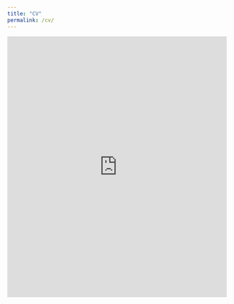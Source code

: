 ```yaml
---
title: "CV"
permalink: /cv/
---
```

<iframe class="scribd_iframe_embed" title="CV_Feinuo Sun" src="https://www.scribd.com/embeds/572733510/content?start_page=1&view_mode=scroll&access_key=key-ZneH9QK3Fl2peIfohcy1" tabindex="0" data-auto-height="true" data-aspect-ratio="0.7729220222793488" scrolling="no" width="100%" height="600" frameborder="0"></iframe><p  style="   margin: 12px auto 6px auto;   font-family: Helvetica,Arial,Sans-serif;   font-style: normal;   font-variant: normal;   font-weight: normal;   font-size: 14px;   line-height: normal;   font-size-adjust: none;   font-stretch: normal;   -x-system-font: none;   display: block;"   >